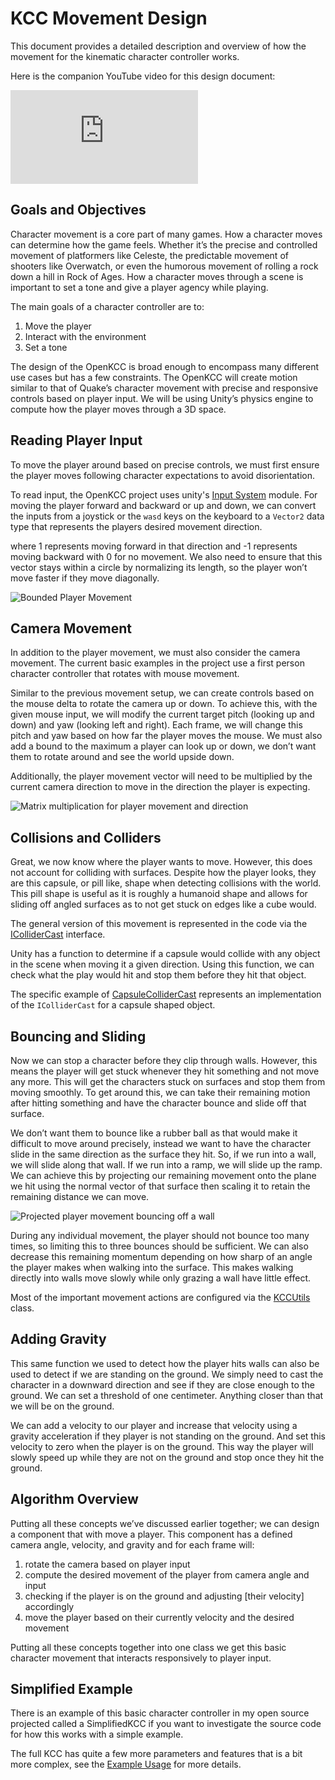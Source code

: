 # KCC Movement Design

This document provides a detailed description and overview of how the
movement for the kinematic character controller works.

Here is the companion YouTube video for this design document:

<!-- markdownlint-disable MD013 -->
<!-- markdownlint-disable MD033 -->
<!-- Disable line length lint rule for portion of embed -->
<div class="videoWrapper">
<iframe
    src="https://www.youtube.com/embed/s-99Z_W8bcQ"
    title="Moving Characters in Games – Kinematic Character Controller in Unity"
    frameborder="0"
    allow="accelerometer; autoplay; clipboard-write; encrypted-media; gyroscope; picture-in-picture"
    allowfullscreen></iframe>
</div>
<!-- markdownlint-enable MD013 -->

## Goals and Objectives

Character movement is a core part of many games. How a character moves can
determine how the game feels. Whether it’s the precise and controlled movement
of platformers like Celeste, the predictable movement of shooters like
Overwatch, or even the humorous movement of rolling a rock down a hill in Rock
of Ages. How a character moves through a scene is important to set a tone
and give a player agency while playing.

The main goals of a character controller are to:

1. Move the player
1. Interact with the environment
1. Set a tone

The design of the OpenKCC is broad enough to encompass many different use
cases but has a few constraints.
The OpenKCC will create motion similar to that of Quake’s character movement
with precise and responsive controls based on player input.
We will be using Unity’s physics engine to compute how the player moves
through a 3D space.

## Reading Player Input

To move the player around based on precise controls, we must first ensure
the player moves following character expectations to avoid disorientation.

To read input, the OpenKCC project uses unity's [Input System](https://docs.unity3d.com/Packages/com.unity.inputsystem@1.3/manual/index.html)
module. For moving the player forward and backward
or up and down, we can convert the inputs from a joystick or
the `wasd` keys on the keyboard to a `Vector2` data type that
represents the players desired movement direction.

where 1 represents moving forward in that direction and -1 represents moving
backward with 0 for no movement. We also need to ensure that this vector
stays within a circle by normalizing its length, so the player won’t move
faster if they move diagonally.

![Bounded Player Movement](../../resources/design/bounded-movement.png)

## Camera Movement

In addition to the player movement, we must also consider the camera movement.
The current basic examples in the project use a first person character
controller that rotates with mouse movement.

Similar to the previous movement setup, we can create controls based
on the mouse delta to rotate the camera up or down.
To achieve this, with the given mouse input, we will modify the current target
pitch (looking up and down) and yaw (looking left and right).
Each frame, we will change this pitch and yaw based on how far the
player moves the mouse. We must also add a bound to the maximum a
player can look up or down, we don’t want them to rotate around and see
the world upside down.

Additionally, the player movement vector will need to be multiplied by
the current camera direction to move in the direction the player is expecting.

![Matrix multiplication for player movement and direction](../../resources/design/multiply-movement.png)

## Collisions and Colliders

Great, we now know where the player wants to move. However, this does not
account for colliding with surfaces. Despite how the player looks, they are
this capsule, or pill like, shape when detecting collisions with the world.
This pill shape is useful as it is roughly a humanoid shape and allows for
sliding off angled surfaces as to not get stuck on edges like a cube would.

The general version of this movement is represented in the code via
the [IColliderCast](xref:nickmaltbie.OpenKCC.Utils.IColliderCast) interface.

Unity has a function to determine if a capsule would collide with any object
in the scene when moving it a given direction. Using this function, we can
check what the play would hit and stop them before they hit that object.

The specific example of [CapsuleColliderCast](xref:nickmaltbie.OpenKCC.Utils.ColliderCast.CapsuleColliderCast)
represents an implementation of the `IColliderCast` for a capsule shaped object.

## Bouncing and Sliding

Now we can stop a character before they clip through walls. However, this means
the player will get stuck whenever they hit something and not move any more.
This will get the characters stuck on surfaces and stop them from moving
smoothly. To get around this, we can take their remaining motion after hitting
something and have the character bounce and slide off that surface.

We don’t want them to bounce like a rubber ball as that would make it difficult
to move around precisely, instead we want to have the character slide in the
same direction as the surface they hit. So, if we run into a wall, we will
slide along that wall. If we run into a ramp, we will slide up the ramp.
We can achieve this by projecting our remaining movement onto the plane we hit
using the normal vector of that surface then scaling it to retain the remaining
distance we can move.

![Projected player movement bouncing off a wall](../../resources/design/projected-movement.png)

During any individual movement, the player should not bounce too many times, so
limiting this to three bounces should be sufficient.
We can also decrease this remaining momentum depending on how sharp of an angle
the player makes when walking into the surface. This makes walking directly into
walls move slowly while only grazing a wall have little effect.

Most of the important movement actions are configured via the
[KCCUtils](xref:nickmaltbie.OpenKCC.Utils.KCCUtils) class.

## Adding Gravity

This same function we used to detect how the player hits walls can also be
used to detect if we are standing on the ground. We simply need to cast
the character in a downward direction and see if they are close enough
to the ground. We can set a threshold of one centimeter. Anything closer
than that we will be on the ground.

We can add a velocity to our player and increase that velocity
using a gravity acceleration if they player is not standing on
the ground. And set this velocity to zero when the player is on the ground.
This way the player will slowly speed up while they are not on the ground
and stop once they hit the ground.

## Algorithm Overview

Putting all these concepts we’ve discussed earlier together; we can design a
component that with move a player. This component has a defined camera angle,
velocity, and gravity and for each frame will:

1. rotate the camera based on player input
1. compute the desired movement of the player from camera angle and input
1. checking if the player is on the ground and adjusting [their velocity] accordingly
1. move the player based on their currently velocity and the desired movement

Putting all these concepts together into one class we get this basic character
movement that interacts responsively to player input.

## Simplified Example

There is an example of this basic character controller in my open source
projected called a SimplifiedKCC if you want to investigate the source code for
how this works with a simple example.

The full KCC has quite a few more parameters and features that is a bit
more complex, see the [Example Usage](../usage.md) for more details.
